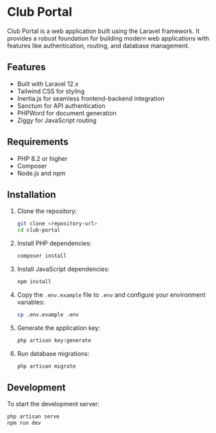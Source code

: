 # Club Portal

Club Portal is a web application built using the Laravel framework. It provides a robust foundation for building modern web applications with features like authentication, routing, and database management.

## Features

- Built with Laravel 12.x
- Tailwind CSS for styling
- Inertia.js for seamless frontend-backend integration
- Sanctum for API authentication
- PHPWord for document generation
- Ziggy for JavaScript routing

## Requirements

- PHP 8.2 or higher
- Composer
- Node.js and npm

## Installation

1. Clone the repository:

    ```bash
    git clone <repository-url>
    cd club-portal
    ```

2. Install PHP dependencies:

    ```bash
    composer install
    ```

3. Install JavaScript dependencies:

    ```bash
    npm install
    ```

4. Copy the `.env.example` file to `.env` and configure your environment variables:

    ```bash
    cp .env.example .env
    ```

5. Generate the application key:

    ```bash
    php artisan key:generate
    ```

6. Run database migrations:

    ```bash
    php artisan migrate
    ```

## Development

To start the development server:

```bash
php artisan serve
npm run dev